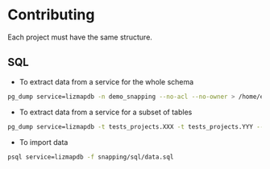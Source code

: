 # Contributing

Each project must have the same structure.

## SQL

* To extract data from a service for the whole schema

```bash
pg_dump service=lizmapdb -n demo_snapping --no-acl --no-owner > /home/etienne/dev/lizmap/lizmap-demo/snapping/sql/data.sql
```

* To extract data from a service for a subset of tables

```bash
pg_dump service=lizmapdb -t tests_projects.XXX -t tests_projects.YYY --no-acl --no-owner > /home/etienne/dev/lizmap/lizmap-demo/snapping/sql/data.sql
```

* To import data
```bash
psql service=lizmapdb -f snapping/sql/data.sql
```
